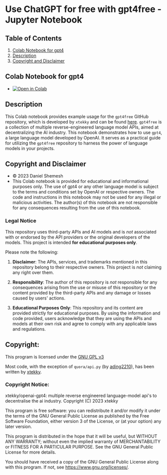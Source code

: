 # Use ChatGPT for free with gpt4free - Jupyter Notebook

## Table of Contents
1. [Colab Notebook for gpt4](#colab-notebook-for-gpt4)
2. [Description](#description)
3. [Copyright and Disclaimer](#copyright-and-disclaimer)

## Colab Notebook for gpt4
- [![Open in Colab](https://colab.research.google.com/assets/colab-badge.svg)](https://colab.research.google.com/github/DanielShemesh/gpt4free-colab/blob/main/gpt4free.ipynb)

## Description

This Colab notebook provides example usage for the `gpt4free` GitHub repository, which is developed by `xtekky` and can be found [here](https://github.com/xtekky/gpt4). `gpt4free` is a collection of multiple reverse-engineered language model APIs, aimed at decentralizing the AI industry. This notebook demonstrates how to use `gpt4`, a large language model developed by OpenAI. It serves as a practical guide for utilizing the `gpt4free` repository to harness the power of language models in your projects.

## Copyright and Disclaimer
- © 2023 Daniel Shemesh
- This Colab notebook is provided for educational and informational purposes only. The use of gpt4 or any other language model is subject to the terms and conditions set by OpenAI or respective owners. The code and instructions in this notebook may not be used for any illegal or malicious activities. The author(s) of this notebook are not responsible for any consequences resulting from the use of this notebook.

### Legal Notice

This repository uses third-party APIs and AI models and is *not* associated with or endorsed by the API providers or the original developers of the models. This project is intended **for educational purposes only**.

Please note the following:

1. **Disclaimer**: The APIs, services, and trademarks mentioned in this repository belong to their respective owners. This project is *not* claiming any right over them.

2. **Responsibility**: The author of this repository is *not* responsible for any consequences arising from the use or misuse of this repository or the content provided by the third-party APIs and any damage or losses caused by users' actions.

3. **Educational Purposes Only**: This repository and its content are provided strictly for educational purposes. By using the information and code provided, users acknowledge that they are using the APIs and models at their own risk and agree to comply with any applicable laws and regulations.

## Copyright: 
This program is licensed under the [GNU GPL v3](https://www.gnu.org/licenses/gpl-3.0.txt)     

Most code, with the exception of `quora/api.py` (by [ading2210](https://github.com/ading2210)), has been written by [xtekky](https://github.com/xtekky).

### Copyright Notice:
xtekky/openai-gpt4: multiple reverse engineered language-model api's to decentralise the ai industry.
Copyright (C) 2023 xtekky

This program is free software: you can redistribute it and/or modify
it under the terms of the GNU General Public License as published by
the Free Software Foundation, either version 3 of the License, or
(at your option) any later version.

This program is distributed in the hope that it will be useful,
but WITHOUT ANY WARRANTY; without even the implied warranty of
MERCHANTABILITY or FITNESS FOR A PARTICULAR PURPOSE. See the
GNU General Public License for more details.

You should have received a copy of the GNU General Public License
along with this program. If not, see https://www.gnu.org/licenses/.
